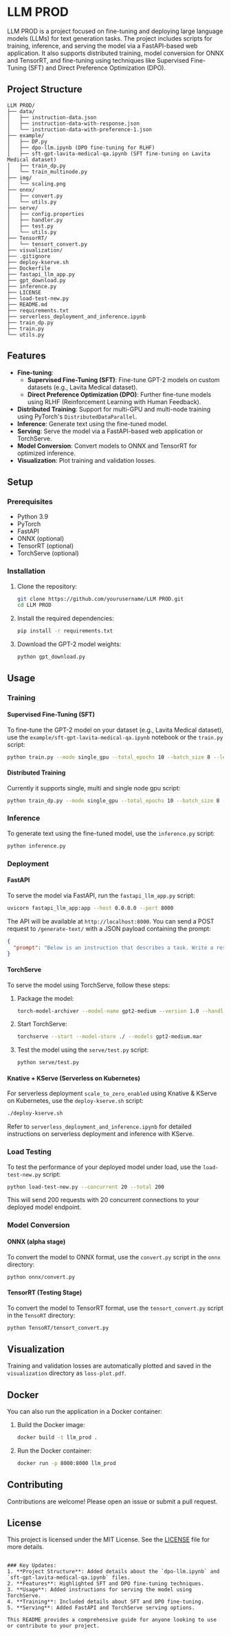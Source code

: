 # LLM PROD

LLM PROD is a project focused on fine-tuning and deploying large language models (LLMs) for text generation tasks. The project includes scripts for training, inference, and serving the model via a FastAPI-based web application. It also supports distributed training, model conversion for ONNX and TensorRT, and fine-tuning using techniques like Supervised Fine-Tuning (SFT) and Direct Preference Optimization (DPO).

## Project Structure

```
LLM PROD/
├── data/
│   ├── instruction-data.json
│   ├── instruction-data-with-response.json
│   └── instruction-data-with-preference-1.json
├── example/
│   ├── DP.py
│   ├── dpo-llm.ipynb (DPO fine-tuning for RLHF)
│   ├── sft-gpt-lavita-medical-qa.ipynb (SFT fine-tuning on Lavita Medical dataset)
│   ├── train_dp.py
│   └── train_multinode.py
├── img/
│   └── scaling.png
├── onnx/
│   ├── convert.py
│   └── utils.py
├── serve/
│   ├── config.properties
│   ├── handler.py
│   ├── test.py
│   └── utils.py
├── TensorRT/
│   └── tensort_convert.py
├── visualization/
├── .gitignore
├── deploy-kserve.sh
├── Dockerfile
├── fastapi_llm_app.py
├── gpt_download.py
├── inference.py
├── LICENSE
├── load-test-new.py
├── README.md
├── requirements.txt
├── serverless_deployment_and_inference.ipynb
├── train_dp.py
├── train.py
└── utils.py
```

## Features

- **Fine-tuning**:
  - **Supervised Fine-Tuning (SFT)**: Fine-tune GPT-2 models on custom datasets (e.g., Lavita Medical dataset).
  - **Direct Preference Optimization (DPO)**: Further fine-tune models using RLHF (Reinforcement Learning with Human Feedback).
- **Distributed Training**: Support for multi-GPU and multi-node training using PyTorch's `DistributedDataParallel`.
- **Inference**: Generate text using the fine-tuned model.
- **Serving**: Serve the model via a FastAPI-based web application or TorchServe.
- **Model Conversion**: Convert models to ONNX and TensorRT for optimized inference.
- **Visualization**: Plot training and validation losses.

## Setup

### Prerequisites

- Python 3.9
- PyTorch
- FastAPI
- ONNX (optional)
- TensorRT (optional)
- TorchServe (optional)

### Installation

1. Clone the repository:
   ```bash
   git clone https://github.com/yourusername/LLM PROD.git
   cd LLM PROD
   ```

2. Install the required dependencies:
   ```bash
   pip install -r requirements.txt
   ```

3. Download the GPT-2 model weights:
   ```bash
   python gpt_download.py
   ```

## Usage

### Training

#### Supervised Fine-Tuning (SFT)
To fine-tune the GPT-2 model on your dataset (e.g., Lavita Medical dataset), use the `example/sft-gpt-lavita-medical-qa.ipynb` notebook or the `train.py` script:

```bash
python train.py --mode single_gpu --total_epochs 10 --batch_size 8 --learning_rate 5e-5
```

#### Distributed Training 
Currently  it supports single, multi and single node gpu
script:

```bash
python train_dp.py --mode single_gpu --total_epochs 10 --batch_size 8 --learning_rate 5e-5
```

### Inference

To generate text using the fine-tuned model, use the `inference.py` script:

```bash
python inference.py
```

### Deployment

#### FastAPI
To serve the model via FastAPI, run the `fastapi_llm_app.py` script:

```bash
uvicorn fastapi_llm_app:app --host 0.0.0.0 --port 8000
```

The API will be available at `http://localhost:8000`. You can send a POST request to `/generate-text/` with a JSON payload containing the prompt:

```json
{
  "prompt": "Below is an instruction that describes a task. Write a response that appropriately completes the request."
}
```

#### TorchServe
To serve the model using TorchServe, follow these steps:

1. Package the model:
   ```bash
   torch-model-archiver --model-name gpt2-medium --version 1.0 --handler serve/handler.py --export-path ./ --extra-files weights/gpt2-medium355M-sft.pth
   ```

2. Start TorchServe:
   ```bash
   torchserve --start --model-store ./ --models gpt2-medium.mar
   ```

3. Test the model using the `serve/test.py` script:
   ```bash
   python serve/test.py
   ```

####  Knative + KServe (Serverless on Kubernetes)
For serverless deployment `scale_to_zero_enabled` using Knative & KServe on Kubernetes, use the `deploy-kserve.sh` script:

```bash
./deploy-kserve.sh
```

Refer to `serverless_deployment_and_inference.ipynb` for detailed instructions on serverless deployment and inference with KServe.

### Load Testing

To test the performance of your deployed model under load, use the `load-test-new.py` script:

```bash
python load-test-new.py --concurrent 20 --total 200
```

This will send 200 requests with 20 concurrent connections to your deployed model endpoint.

### Model Conversion

#### ONNX (alpha stage)
To convert the model to ONNX format, use the `convert.py` script in the `onnx` directory:

```bash
python onnx/convert.py
```

#### TensorRT (Testing Stage)
To convert the model to TensorRT format, use the `tensort_convert.py` script in the `TensoRT` directory:

```bash
python TensoRT/tensort_convert.py
```

## Visualization

Training and validation losses are automatically plotted and saved in the `visualization` directory as `loss-plot.pdf`.

## Docker

You can also run the application in a Docker container:

1. Build the Docker image:
   ```bash
   docker build -t llm_prod .
   ```

2. Run the Docker container:
   ```bash
   docker run -p 8000:8000 llm_prod
   ```

## Contributing

Contributions are welcome! Please open an issue or submit a pull request.

## License

This project is licensed under the MIT License. See the [LICENSE](LICENSE) file for more details.
```

### Key Updates:
1. **Project Structure**: Added details about the `dpo-llm.ipynb` and `sft-gpt-lavita-medical-qa.ipynb` files.
2. **Features**: Highlighted SFT and DPO fine-tuning techniques.
3. **Usage**: Added instructions for serving the model using TorchServe.
4. **Training**: Included details about SFT and DPO fine-tuning.
5. **Serving**: Added FastAPI and TorchServe serving options.

This README provides a comprehensive guide for anyone looking to use or contribute to your project.
